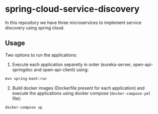# spring-cloud-service-discovery
In this repository we have three microservices to implement service discovery using spring cloud.

## Usage

Two options to run the applications:
1. Execute each application separetly in order (eureka-server, open-api-springdoc and open-api-client) using:

```bash
mvn spring-boot:run
```

2. Build docker images (Dockerfile present for each application) and execute the applications using docker compose (```docker-compose-yml``` file):
```
docker-compose up
```
